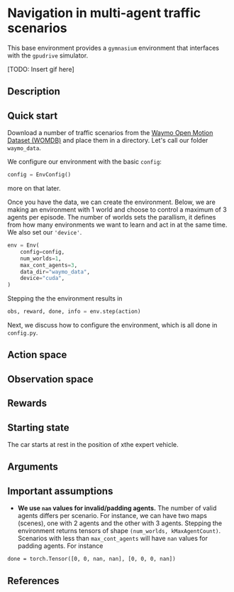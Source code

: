 # Navigation in multi-agent traffic scenarios

This base environment provides a `gymnasium` environment that interfaces with the `gpudrive` simulator.

[TODO: Insert gif here]

## Description


## Quick start

Download a number of traffic scenarios from the [Waymo Open Motion Dataset (WOMDB)](https://github.com/waymo-research/waymo-open-dataset) and place them in a directory. Let's call our folder `waymo_data`.

We configure our environment with the basic `config`:
```Python
config = EnvConfig()
```
more on that later.

Once you have the data, we can create the environment. Below, we are making an environment with 1 world and choose to control a maximum of 3 agents per episode. The number of worlds sets the parallism, it defines from how many environments we want to learn and act in at the same time. We also set our `'device'`.

```Python
env = Env(
    config=config,
    num_worlds=1,
    max_cont_agents=3,
    data_dir="waymo_data",
    device="cuda",
)
```

Stepping the the environment results in

```Python
obs, reward, done, info = env.step(action)
```

Next, we discuss how to configure the environment, which is all done in `config.py`.

## Action space


## Observation space


## Rewards


## Starting state

The car starts at rest in the position of xthe expert vehicle.

## Arguments


## Important assumptions

- **We use `nan` values for invalid/padding agents.** The number of valid agents differs per scenario. For instance, we can have two maps (scenes), one with 2 agents and the other with 3 agents. Stepping the environment returns tensors of shape `(num_worlds, kMaxAgentCount)`. Scenarios with less than `max_cont_agents` will have `nan` values for padding agents. For instance

```
done = torch.Tensor([0, 0, nan, nan], [0, 0, 0, nan])
```


## References
